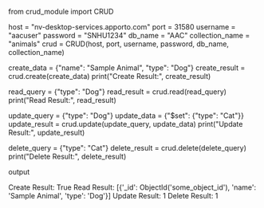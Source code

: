 from crud_module import CRUD

host = "nv-desktop-services.apporto.com"
port = 31580
username = "aacuser"
password = "SNHU1234"
db_name = "AAC"
collection_name = "animals"
crud = CRUD(host, port, username, password, db_name, collection_name)

create_data = {"name": "Sample Animal", "type": "Dog"}
create_result = crud.create(create_data)
print("Create Result:", create_result)

read_query = {"type": "Dog"}
read_result = crud.read(read_query)
print("Read Result:", read_result)

update_query = {"type": "Dog"}
update_data = {"$set": {"type": "Cat"}}
update_result = crud.update(update_query, update_data)
print("Update Result:", update_result)

delete_query = {"type": "Cat"}
delete_result = crud.delete(delete_query)
print("Delete Result:", delete_result)


output

Create Result: True
Read Result: [{'_id': ObjectId('some_object_id'), 'name': 'Sample Animal', 'type': 'Dog'}]
Update Result: 1
Delete Result: 1
